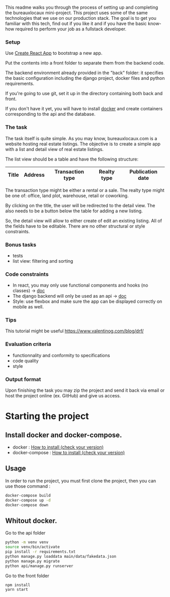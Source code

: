 This readme walks you through the process of setting up and completing the bureauxlocaux mini-project.
This project uses some of the same technologies that we use on our production stack.
The goal is to get you familiar with this tech, find out if you like it and if you have the basic know-how required to perform your job as a fullstack developer.

### Setup

Use [Create React App](https://github.com/facebook/create-react-app) to bootstrap a new app.

Put the contents into a front folder to separate them from the backend code.

The backend environment already provided in the "back" folder: it specifies the basic configuration including the django project, docker files and python requirements.

If you're going to use git, set it up in the directory containing both back and front.

If you don't have it yet, you will have to install [docker](https://www.docker.com/) and create containers corresponding to the api and the database.

### The task

The task itself is quite simple.
As you may know, bureauxlocaux.com is a website hosting real estate listings.
The objective is to create a simple app with a list and detail view of real estate listings.

The list view should be a table and have the following structure:

| Title | Address | Transaction type | Realty type | Publication date |
| ----- | ------- | ---------------- | ----------- | ---------------- |

The transaction type might be either a rental or a sale.
The realty type might be one of: office, land plot, warehouse, retail or coworking.

By clicking on the title, the user will be redirected to the detail view.
The also needs to be a button below the table for adding a new listing.

So, the detail view will allow to either create of edit an existing listing.
All of the fields have to be editable.
There are no other structural or style constraints.

### Bonus tasks

- tests
- list view: filtering and sorting

### Code constraints

- In react, you may only use functional components and hooks (no classes) -> [doc](https://reactjs.org/docs/hooks-intro.html)
- The django backend will only be used as an api -> [doc](https://www.django-rest-framework.org/)
- Style: use flexbox and make sure the app can be displayed correctly on mobile as well.

### Tips

This tutorial might be useful https://www.valentinog.com/blog/drf/

### Evaluation criteria

- functionnality and conformity to specifications
- code quality
- style

### Output format

Upon finishing the task you may zip the project and send it back via email
or host the project online (ex. GitHub) and give us access.

# Starting the project

## Install docker and docker-compose.

- docker : [How to install (check your version)](https://docs.docker.com/engine/install/ubuntu/#installation-methods)
- docker-compose : [How to install (check your version)](https://www.digitalocean.com/community/tutorials/how-to-install-docker-compose-on-ubuntu-18-04)

## Usage

In order to run the project, you must first clone the project, then you can use those command :

```bash
docker-compose build
docker-compose up -d
docker-compose down
```
## Whitout docker.
Go to the api folder
```bash
python -m venv venv
source venv/bin/activate  
pip install -r requirements.txt
python manage.py loaddata main/data/fakedata.json
python manage.py migrate
python api/manage.py runserver   
```
Go to the front folder 

```bash
npm install
yarn start
```